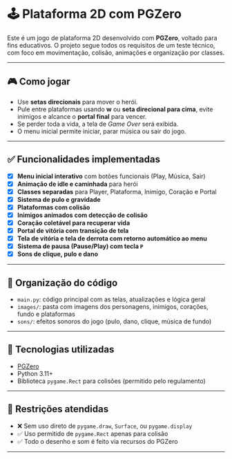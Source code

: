 
# 🕹️ Plataforma 2D com PGZero

Este é um jogo de plataforma 2D desenvolvido com **PGZero**, voltado para fins educativos. O projeto segue todos os requisitos de um teste técnico, com foco em movimentação, colisão, animações e organização por classes.

---

## 🎮 Como jogar

- Use **setas direcionais** para mover o herói.
- Pule entre plataformas usando **w** ou **seta direcional para cima**, evite inimigos e alcance o **portal final** para vencer.
- Se perder toda a vida, a tela de *Game Over* será exibida.
- O menu inicial permite iniciar, parar música ou sair do jogo.

---

## ✅ Funcionalidades implementadas

- [x] **Menu inicial interativo** com botões funcionais (Play, Música, Sair)
- [x] **Animação de idle e caminhada** para herói
- [x] **Classes separadas** para Player, Plataforma, Inimigo, Coração e Portal
- [x] **Sistema de pulo e gravidade**
- [x] **Plataformas com colisão**
- [x] **Inimigos animados com detecção de colisão**
- [x] **Coração coletável para recuperar vida**
- [x] **Portal de vitória com transição de tela**
- [x] **Tela de vitória e tela de derrota com retorno automático ao menu**
- [x] **Sistema de pausa (Pause/Play) com tecla `P`**
- [x] **Sons de clique, pulo e dano**

---

## 📁 Organização do código

- `main.py`: código principal com as telas, atualizações e lógica geral
- `images/`: pasta com imagens dos personagens, inimigos, corações, fundo e plataformas
- `sons/`: efeitos sonoros do jogo (pulo, dano, clique, música de fundo)

---

## 🧰 Tecnologias utilizadas

- [PGZero](https://pygame-zero.readthedocs.io/en/stable/)
- Python 3.11+
- Biblioteca `pygame.Rect` para colisões (permitido pelo regulamento)

---

## 🚫 Restrições atendidas

- ❌ Sem uso direto de `pygame.draw`, `Surface`, ou `pygame.display`
- ✅ Uso permitido de `pygame.Rect` apenas para colisão
- ✅ Todo o desenho e som é feito via recursos do PGZero

---
